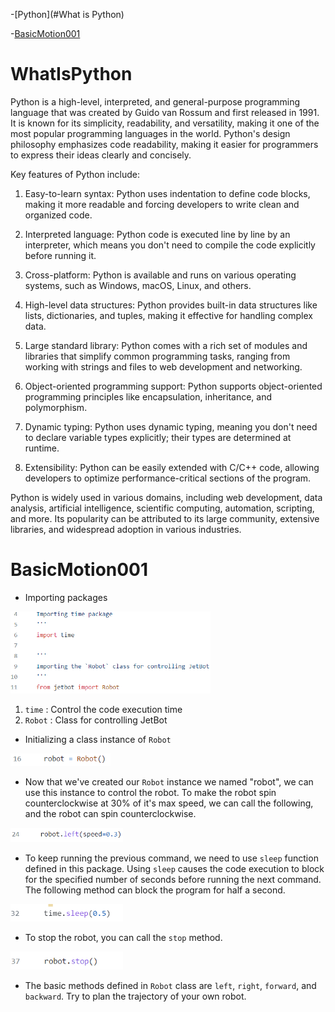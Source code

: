 -[Python](#What is Python)

-[BasicMotion001](#BasicMotion001)


# **WhatIsPython**

Python is a high-level, interpreted, and general-purpose programming language that was created by Guido van Rossum and first released in 1991. It is known for its simplicity, readability, and versatility, making it one of the most popular programming languages in the world. Python's design philosophy emphasizes code readability, making it easier for programmers to express their ideas clearly and concisely.

Key features of Python include:

1. Easy-to-learn syntax: Python uses indentation to define code blocks, making it more readable and forcing developers to write clean and organized code.

2. Interpreted language: Python code is executed line by line by an interpreter, which means you don't need to compile the code explicitly before running it.

3. Cross-platform: Python is available and runs on various operating systems, such as Windows, macOS, Linux, and others.

4. High-level data structures: Python provides built-in data structures like lists, dictionaries, and tuples, making it effective for handling complex data.

5. Large standard library: Python comes with a rich set of modules and libraries that simplify common programming tasks, ranging from working with strings and files to web development and networking.

6. Object-oriented programming support: Python supports object-oriented programming principles like encapsulation, inheritance, and polymorphism.

7. Dynamic typing: Python uses dynamic typing, meaning you don't need to declare variable types explicitly; their types are determined at runtime.

8. Extensibility: Python can be easily extended with C/C++ code, allowing developers to optimize performance-critical sections of the program.

Python is widely used in various domains, including web development, data analysis, artificial intelligence, scientific computing, automation, scripting, and more. Its popularity can be attributed to its large community, extensive libraries, and widespread adoption in various industries.

# **BasicMotion001**

* Importing packages
<p float="left"><img src="https://github.com/clifflin-isaacspace/Guideline/blob/main/Lesson/1-1-1.bmp" width="320" title="1-1-1" /></p>

1. `time` : Control the code execution time
2. `Robot` : Class for controlling JetBot

* Initializing a class instance of `Robot`
<p float="left"><img src="https://github.com/clifflin-isaacspace/Guideline/blob/main/Lesson/1-1-2.bmp" width="160" title="1-1-2" /></p>

* Now that we've created our `Robot` instance we named "robot", we can use this instance to control the robot. To make the robot spin 
counterclockwise at 30% of it's max speed, we can call the following, and the robot can spin counterclockwise.

<p float="left"><img src="https://github.com/clifflin-isaacspace/Guideline/blob/main/Lesson/1-1-3.bmp" width="180" title="1-1-3" /></p>

* To keep running the previous command, we need to use `sleep` function defined in this package. Using `sleep` causes the code execution to block for the specified number of seconds before running the next command. The following method can block the program for half a second.

<p float="left"><img src="https://github.com/clifflin-isaacspace/Guideline/blob/main/Lesson/1-1-4.bmp" width="180" title="1-1-4" /></p>

* To stop the robot, you can call the `stop` method.
  
<p float="left"><img src="https://github.com/clifflin-isaacspace/Guideline/blob/main/Lesson/1-1-5.bmp" width="180" title="1-1-5" /></p>

* The basic methods defined in `Robot` class are `left`, `right`, `forward`, and `backward`. Try to plan the trajectory of your own robot.

